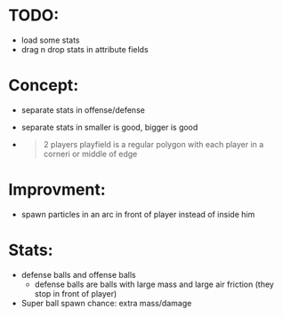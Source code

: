 # TODO:

* load some stats
* drag n drop stats in attribute fields


# Concept:
* separate stats in offense/defense
* separate stats in smaller is good, bigger is good

* > 2 players playfield is a regular polygon with each player in a corneri or middle of edge


# Improvment:
* spawn particles in an arc in front of player instead of inside him


# Stats:
* defense balls and offense balls
    * defense balls are balls with large mass and large air friction (they stop in front of player)
* Super ball spawn chance: extra mass/damage